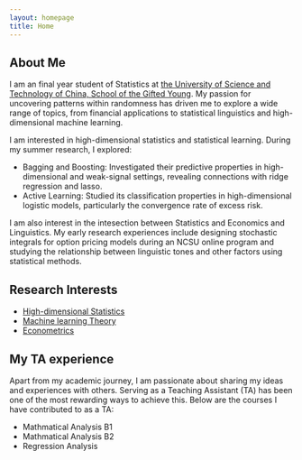 ```yaml
---
layout: homepage
title: Home
---
```


## About Me

I am an final year student of Statistics at [the University of Science and Technology of China, School of the Gifted Young]([https://en.scgy.ustc.edu.cn/]). My passion for uncovering patterns within randomness has driven me to explore a wide range of topics, from financial applications to statistical linguistics and high-dimensional machine learning.

I am interested in high-dimensional statistics and statistical learning. During my summer research, I explored:

-  Bagging and Boosting: Investigated their predictive properties in high-dimensional and weak-signal settings, revealing connections with ridge regression and lasso.
-  Active Learning: Studied its classification properties in high-dimensional logistic models, particularly the convergence rate of excess risk.

I am also interest in the intesection between Statistics and Economics and Linguistics. My early research experiences include designing stochastic integrals for option pricing models during an NCSU online program and studying the relationship between linguistic tones and other factors using statistical methods.

## Research Interests

- <ins> High-dimensional Statistics
- <ins> Machine learning Theory
- <ins> Econometrics

## My TA experience

Apart from my academic journey, I am passionate about sharing my ideas and experiences with others. Serving as a Teaching Assistant (TA) has been one of the most rewarding ways to achieve this. Below are the courses I have contributed to as a TA:

-  Mathmatical Analysis B1
-  Mathmatical Analysis B2
-  Regression Analysis





